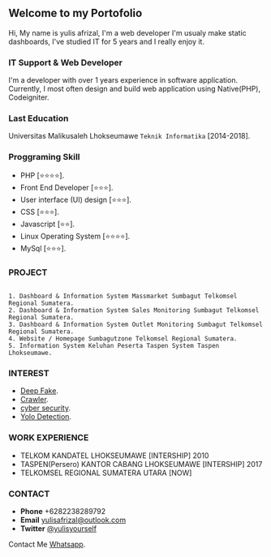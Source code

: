 ## Welcome to my Portofolio
Hi, My name is yulis afrizal, I'm a web developer I'm usualy make static dashboards, I've studied IT for 5 years and I really enjoy it.

### IT Support & Web Developer
I'm a developer with over 1 years experience in software application. Currently, I most often design and build web application using Native(PHP), Codeigniter.

### Last Education
Universitas Malikusaleh Lhokseumawe 
`Teknik Informatika` [2014-2018].

### Proggraming Skill
- PHP [⭐⭐⭐⭐].
- Front End Developer [⭐⭐⭐].
- User interface (UI) design [⭐⭐⭐].
- CSS [⭐⭐⭐].
- Javascript [⭐⭐].
- Linux Operating System [⭐⭐⭐⭐].
- MySql [⭐⭐⭐].

### PROJECT
```

1. Dashboard & Information System Massmarket Sumbagut Telkomsel Regional Sumatera.
2. Dashboard & Information System Sales Monitoring Sumbagut Telkomsel Regional Sumatera.
3. Dashboard & Information System Outlet Monitoring Sumbagut Telkomsel Regional Sumatera.
4. Website / Homepage Sumbagutzone Telkomsel Regional Sumatera.
5. Information System Keluhan Peserta Taspen System Taspen Lhokseumawe.
```
### INTEREST
- [Deep Fake](https://faceswap.dev//).
- [Crawler](https://scrapy.org/).
- [cyber security](https://threatmap.checkpoint.com/).
- [Yolo Detection](https://www.kaggle.com/aruchomu/yolo-v3-object-detection-in-tensorflow).

### WORK EXPERIENCE
- TELKOM KANDATEL LHOKSEUMAWE [INTERSHIP] 2010
- TASPEN(Persero) KANTOR CABANG LHOKSEUMAWE [INTERSHIP] 2017
- TELKOMSEL REGIONAL SUMATERA UTARA [NOW] 

### CONTACT
- **Phone** +6282238289792
- **Email** yulisafrizal@outlook.com
- **Twitter** [@yulisyourself](https://twitter.com/yulisyourself)

Contact Me [Whatsapp](https://wa.me/6282238289792).
